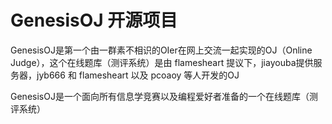 # GenesisOJ 开源项目

GenesisOJ是第一个由一群素不相识的OIer在网上交流一起实现的OJ（Online Judge），这个在线题库（测评系统）是由 flamesheart 提议下，jiayouba提供服务器，jyb666 和 flamesheart 以及 pcoaoy 等人开发的OJ

GenesisOJ是一个面向所有信息学竞赛以及编程爱好者准备的一个在线题库（测评系统）

